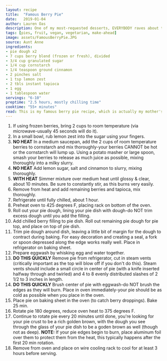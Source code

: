 ```yaml
---
layout: recipe
title:  "Famous Berry Pie"
date:   2019-01-04
author: Lauren Oas
description: One of my most-requested desserts, EVERYBODY raves about this berry pie throughout the year!
tags: [pies, fruit, vegan, vegetarian, make-ahead]
image: assets/FamousBerryPie.JPG
source: Aunt Anne
ingredients:
- pie dough x2
- 7 cups berry blend (frozen or fresh), divided
- 3/4 cup granulated sugar
- 1/4 cup cornstarch
- 1/4 teaspoon ground cinnamon
- 2 pinches salt
- 1 tsp lemon zest
- 2 tbls instant tapioca
- 1 egg
- 1 tablespoon water
servings: "6-10"
preptime: "2.5 hours, mostly chilling time"
cooktime: "55+ minutes"
read: This is my famous berry pie recipe, which is actually my mother's famous berry pie recipe, which is actually my Aunt Anne's blueberry pie recipe. I've made this multiple times, and I think the true secret is a berry blend. I get the tri-berry blend from Costco because they're available year-round, and provide a delicious mix of blueberry, strawberry and blackberry. I find frozen berries to be more reliable, as fresh out-of-season berries (berries are in season in the summer) just don't have great flavor-and they're wildly expensive. It's VERY IMPORTANT to give yourself enough time to properly chill everything, and be sure your pie is cooked BEFORE any meal you plan to serve it with-the pie will need time to sit and cool down or it'll be a sloppy (but delicious) mess.
---
```

1. If using frozen berries, bring 2 cups to room temperature (via microwave-usually 45 seconds will do it).
2. In a small bowl, rub lemon zest into the sugar using your fingers.
3. **NO HEAT** In a medium saucepan, add the 2 cups of room temperature berries to cornstarch and mix thoroughly-your berries CANNOT be hot or the cornstarch will lump up. Using a potato masher or large spoon, smash your berries to release as much juice as possible, mixing thoroughly into a milky slurry.
4. **NO HEAT** Add lemon sugar, salt and cinnamon to slurry, mixing thoroughly.
5. **WITH HEAT** Simmer mixture over medium heat until glossy & clear, about 10 minutes. Be sure to constantly stir, as this burns very easily.
6. Remove from heat and add remaining berries and tapioca, mix thoroughly.
7. Refrigerate until fully chilled, about 1 hour.
8. Preheat oven to 425 degrees F, placing rack on bottom of the oven.
9. Roll out your pie dough, lining your pie dish with dough-do NOT trim excess dough until you add the filling.
10. Add chilled berry filling to pie dish. Roll out remaining pie dough for pie top, and place on top of pie dish.
11. Trim pie dough around dish, leaving a little bit of margin for the dough to contract during baking. For easy decoration and creating a seal, a fork or spoon depressed along the edge works really well. Place in refrigerator on baking sheet.
12. Prepare eggwash by whisking egg and water together.
13. **DO THIS QUICKLY** Remove pie from refrigerator, cut in steam vents (critically important as the top will blow off if you don't do this). Steam vents should include a small circle in center of pie (with a knife inserted halfway through and twirled) and 4 to 8 evenly distributed slashes of 2 1/2 to 3 inches in length.
14. **DO THIS QUICKLY** Brush center of pie with eggwash-do NOT brush the edges as they will burn. Place in oven immediately-your pie should be as cold as possible when you place in the oven.
15. Place pie on baking sheet in the oven (to catch berry droppings). Bake 25 min.
16. Rotate pie 180 degrees, reduce oven heat to 375 degrees F.
17. Continue to rotate pie every 20 minutes until done, you're looking for your pie crust to be a rich golden brown, with the dough you see through the glass of your pie dish to be a goden brown as well (though not as deep). **NOTE:** If your pie edges begin to burn, place aluminum foil over them to protect them from the heat, this typically happens after the first 20 min rotation.
18. Remove from oven and place on wire cooling rack to cool for at least 3 hours before serving.

